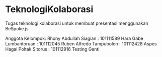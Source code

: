 TeknologiKolaborasi
===================
Tugas teknologi kolaborasi untuk membuat presentasi menggunakan BeSpoke.js

Anggota Kelompok: 
Rhony Abdullah Siagian :    101111589
Hara Gabe Lumbantoruan :    101112045
Ruben Alfredo Tampubolon : 101112428
Aspes Hagai Poltak Sitorus  : 101112916
Testing Ganti
